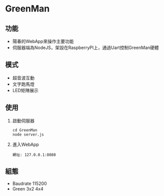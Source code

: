 # GreenMan

## 功能
- 陽春的WebApp來操作主要功能
- 伺服器端為NodeJS，架設在RaspberryPI上，通過Uart控制GreenMan硬體

## 模式
- 超音波互動
- 文字跑馬燈
- LED矩陣展示

## 使用
1. 啟動伺服器

	```
	cd GreenMan
	node server.js
	```

2. 進入WebApp
	
	```
	網址: 127.0.0.1:8080
	```
	
## 組態
- Baudrate 115200
- Green 3x2 4x4